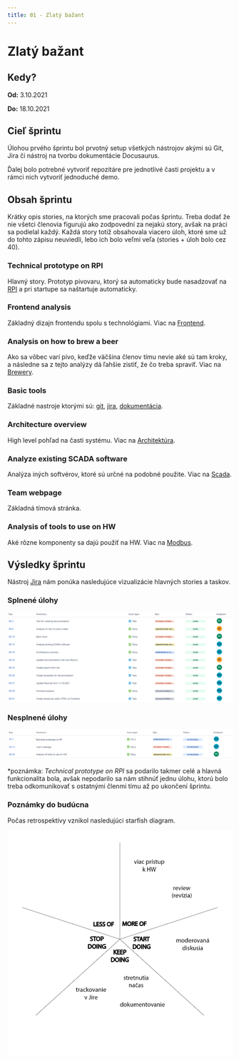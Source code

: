 ```yaml
---
title: 01 - Zlatý bažant
---
```


# Zlatý bažant

## Kedy?

**Od:** 3.10.2021

**Do:** 18.10.2021

## Cieľ šprintu

Úlohou prvého šprintu bol prvotný setup všetkých nástrojov akými sú Git, Jira či nástroj na tvorbu dokumentácie Docusaurus.

Ďalej bolo potrebné vytvoriť repozitáre pre jednotlivé časti projektu a v rámci nich vytvoriť jednoduché demo.

## Obsah šprintu

Krátky opis stories, na ktorých sme pracovali počas šprintu. Treba dodať že nie všetci členovia figurujú ako zodpovední za nejakú story, avšak na práci sa podielal každý. Každá story totiž obsahovala viacero úloh, ktoré sme už do tohto zápisu neuviedli, lebo ich bolo veľmi veľa (stories + úloh bolo cez 40).

### Technical prototype on RPI

Hlavný story. Prototyp pivovaru, ktorý sa automaticky bude nasadzovať na [RPI](../../technical_doc/guide/rpi.md) a pri startupe sa naštartuje automaticky.

### Frontend analysis

Základný dizajn frontendu spolu s technológiami. Viac na [Frontend](../../technical_doc/architecture/frontend.md).

### Analysis on how to brew a beer

Ako sa vôbec varí pivo, keďže väčšina členov tímu nevie aké sú tam kroky, a následne sa z tejto analýzy dá ľahšie zistiť, že čo treba spraviť. Viac na [Brewery](../../technical_doc/analysis/brewery.md).

### Basic tools

Základné nastroje ktorými sú: [git](../../technical_doc/guide/git.md), [jira](../../technical_doc/guide/jira.md), [dokumentácia](http://team06-21.studenti.fiit.stuba.sk/docs).

### Architecture overview

High level pohľad na časti systému. Viac na [Architektúra](../../technical_doc/architecture/database.mdx).

### Analyze existing SCADA software

Analýza iných softvérov, ktoré sú určné na podobné použite. Viac na [Scada](../../technical_doc/analysis/scada.md).

### Team webpage

Základná tímová stránka.

### Analysis of tools to use on HW

Aké rôzne komponenty sa dajú použiť na HW. Viac na [Modbus](../../technical_doc/analysis/modbus.md).

## Výsledky šprintu

Nástroj [Jira](../../technical_doc/guide/jira.md) nám ponúka nasledujúce vizualizácie hlavných stories a taskov.

### Splnené úlohy

![Done](../../../static/img/sprints/sprint-01-1.png)

### Nesplnené úlohy

![Not Done](../../../static/img/sprints/sprint-01-2.png)

\*poznámka: _Technical prototype on RPI_ sa podarilo takmer celé a hlavná funkcionalita bola, avšak nepodarilo sa nám stihnúť jednu úlohu, ktorú bolo treba odkomunikovať s ostatnými členmi tímu až po ukončení šprintu.

### Poznámky do budúcna

Počas retrospektívy vznikol nasledujúci starfish diagram.

![starfish_retrospective_1.png](../../../static/img/starfish_retrospective_1.png)
